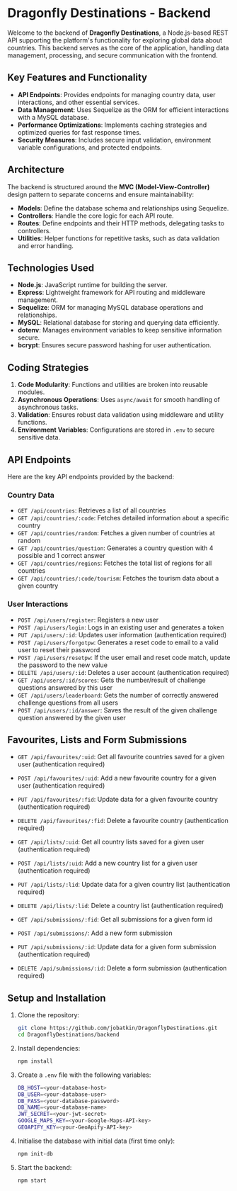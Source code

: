 # Dragonfly Destinations - Backend

Welcome to the backend of **Dragonfly Destinations**, a Node.js-based REST API supporting the platform's functionality for exploring global data about countries. This backend serves as the core of the application, handling data management, processing, and secure communication with the frontend.

## Key Features and Functionality

- **API Endpoints**: Provides endpoints for managing country data, user interactions, and other essential services.
- **Data Management**: Uses Sequelize as the ORM for efficient interactions with a MySQL database.
- **Performance Optimizations**: Implements caching strategies and optimized queries for fast response times.
- **Security Measures**: Includes secure input validation, environment variable configurations, and protected endpoints.

## Architecture

The backend is structured around the **MVC (Model-View-Controller)** design pattern to separate concerns and ensure maintainability:

- **Models**: Define the database schema and relationships using Sequelize.
- **Controllers**: Handle the core logic for each API route.
- **Routes**: Define endpoints and their HTTP methods, delegating tasks to controllers.
- **Utilities**: Helper functions for repetitive tasks, such as data validation and error handling.

## Technologies Used

- **Node.js**: JavaScript runtime for building the server.
- **Express**: Lightweight framework for API routing and middleware management.
- **Sequelize**: ORM for managing MySQL database operations and relationships.
- **MySQL**: Relational database for storing and querying data efficiently.
- **dotenv**: Manages environment variables to keep sensitive information secure.
- **bcrypt**: Ensures secure password hashing for user authentication.

## Coding Strategies

1. **Code Modularity**: Functions and utilities are broken into reusable modules.
2. **Asynchronous Operations**: Uses `async/await` for smooth handling of asynchronous tasks.
3. **Validation**: Ensures robust data validation using middleware and utility functions.
4. **Environment Variables**: Configurations are stored in `.env` to secure sensitive data.

## API Endpoints

Here are the key API endpoints provided by the backend:

### Country Data
- `GET /api/countries`: Retrieves a list of all countries
- `GET /api/countries/:code`: Fetches detailed information about a specific country
- `GET /api/countries/random`: Fetches a given number of countries at random
- `GET /api/countries/question`: Generates a country question with 4 possible and 1 correct answer
- `GET /api/countries/regions`: Fetches the total list of regions for all countries
- `GET /api/countries/:code/tourism`: Fetches the tourism data about a given country

### User Interactions
- `POST /api/users/register`: Registers a new user
- `POST /api/users/login`: Logs in an existing user and generates a token
- `PUT /api/users/:id`: Updates user information (authentication required)
- `POST /api/users/forgotpw`: Generates a reset code to email to a valid user to reset their password
- `POST /api/users/resetpw`: If the user email and reset code match, update the password to the new value
- `DELETE /api/users/:id`: Deletes a user account (authentication required)
- `GET /api/users/:id/scores`: Gets the number/result of challenge questions answered by this user
- `GET /api/users/leaderboard`: Gets the number of correctly answered challenge questions from all users
- `POST /api/users/:id/answer`: Saves the result of the given challenge question answered by the given user

## Favourites, Lists and Form Submissions
- `GET /api/favourites/:uid`: Get all favourite countries saved for a given user (authentication required)
- `POST /api/favourites/:uid`: Add a new favourite country for a given user (authentication required)
- `PUT /api/favourites/:fid`: Update data for a given favourite country (authentication required)
- `DELETE /api/favourites/:fid`: Delete a favourite country (authentication required)

- `GET /api/lists/:uid`: Get all country lists saved for a given user (authentication required)
- `POST /api/lists/:uid`: Add a new country list for a given user (authentication required)
- `PUT /api/lists/:lid`: Update data for a given country list (authentication required)
- `DELETE /api/lists/:lid`: Delete a country list (authentication required)

- `GET /api/submissions/:fid`: Get all submissions for a given form id
- `POST /api/submissions/`: Add a new form submission
- `PUT /api/submissions/:id`: Update data for a given form submission (authentication required)
- `DELETE /api/submissions/:id`: Delete a form submission (authentication required)

## Setup and Installation

1. Clone the repository:  
    ```bash
    git clone https://github.com/jobatkin/DragonflyDestinations.git
    cd DragonflyDestinations/backend

2. Install dependencies:  
   ```bash
   npm install

3. Create a `.env` file with the following variables:
    ```bash
    DB_HOST=<your-database-host>
    DB_USER=<your-database-user>
    DB_PASS=<your-database-password>
    DB_NAME=<your-database-name>
    JWT_SECRET=<your-jwt-secret>
    GOOGLE_MAPS_KEY=<your-Google-Maps-API-key>
    GEOAPIFY_KEY=<your-GeoApify-API-key>

4. Initialise the database with initial data (first time only):
    ```bash
    npm init-db

5. Start the backend:
    ```bash
    npm start